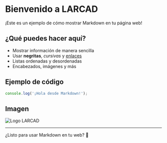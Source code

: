 # Bienvenido a LARCAD

¡Este es un ejemplo de cómo mostrar Markdown en tu página web!

## ¿Qué puedes hacer aquí?
- Mostrar información de manera sencilla
- Usar **negritas**, _cursivas_ y [enlaces](https://larcad.unach.mx)
- Listas ordenadas y desordenadas
- Encabezados, imágenes y más

## Ejemplo de código
```js
console.log('¡Hola desde Markdown!');
```

## Imagen
![Logo LARCAD](/img/UNACH.svg)

---

¿Listo para usar Markdown en tu web? 🚀
